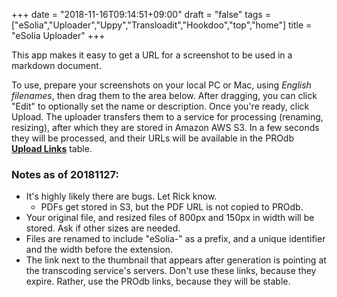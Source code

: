 +++
date = "2018-11-16T09:14:51+09:00"
draft = "false"
tags = ["eSolia","Uploader","Uppy","Transloadit","Hookdoo","top","home"]
title = "eSolia Uploader"
+++

This app makes it easy to get a URL for a screenshot to be used in a markdown document.

To use, prepare your screenshots on your local PC or Mac, using _English filenames_, then drag them to the area below. After dragging, you can click "Edit" to optionally set the name or description. Once you're ready, click Upload. The uploader transfers them to a service for processing (renaming, resizing), after which they are stored in Amazon AWS S3. In a few seconds they will be processed, and their URLs will be available in the PROdb <a href="https://pro.dbflex.net/secure/db/15331/overview.aspx?t=510378" class="link dim dark-pink" target="_blank"><b>Upload Links</b></a> table.

<div class="DashboardContainer mb4"></div>

### Notes as of 20181127: 

* It's highly likely there are bugs. Let Rick know. 
  * PDFs get stored in S3, but the PDF URL is not copied to PROdb.
* Your original file, and resized files of 800px and 150px in width will be stored. Ask if other sizes are needed. 
* Files are renamed to include "eSolia-" as a prefix, and a unique identifier and the width before the extension. 
* The link next to the thumbnail that appears after generation is pointing at the transcoding service's servers. Don't use these links, because they expire. Rather, use the PROdb links, because they will be stable.  

